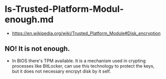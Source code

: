 # Is-Trusted-Platform-Modul-enough.md

* https://en.wikipedia.org/wiki/Trusted_Platform_Module#Disk_encryption

## NO! It is not enough.

* In BIOS there's TPM available. It is a mechanism used in crypting processes like BitLocker, can use this technology to protect the keys,
but it does not necessary encrpyt disk by it self.
